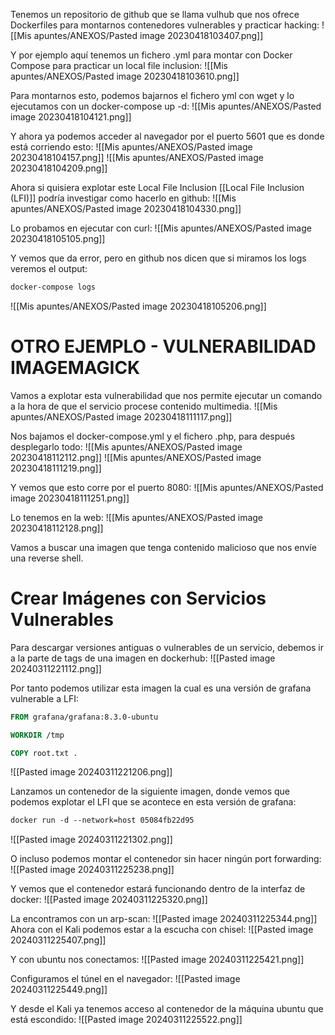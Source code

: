 Tenemos un repositorio de github que se llama vulhub que nos ofrece Dockerfiles para montarnos contenedores vulnerables y practicar hacking:
![[Mis apuntes/ANEXOS/Pasted image 20230418103407.png]]


Y por ejemplo aquí tenemos un fichero .yml para montar con Docker Compose para practicar un local file inclusion:
![[Mis apuntes/ANEXOS/Pasted image 20230418103610.png]]


Para montarnos esto, podemos bajarnos el fichero yml con wget y lo ejecutamos con un docker-compose up -d:
![[Mis apuntes/ANEXOS/Pasted image 20230418104121.png]]

Y ahora ya podemos acceder al navegador por el puerto 5601 que es donde está corriendo esto:
![[Mis apuntes/ANEXOS/Pasted image 20230418104157.png]]
![[Mis apuntes/ANEXOS/Pasted image 20230418104209.png]]

Ahora si quisiera explotar este Local File Inclusion [[Local File Inclusion (LFI)]] podría investigar como hacerlo en github:
![[Mis apuntes/ANEXOS/Pasted image 20230418104330.png]]


Lo probamos en ejecutar con curl:
![[Mis apuntes/ANEXOS/Pasted image 20230418105105.png]]

Y vemos que da error, pero en github nos dicen que si miramos los logs veremos el output:
```bash
docker-compose logs
```
![[Mis apuntes/ANEXOS/Pasted image 20230418105206.png]]

# OTRO EJEMPLO - VULNERABILIDAD IMAGEMAGICK
Vamos a explotar esta vulnerabilidad que nos permite ejecutar un comando a la hora de que el servicio procese contenido multimedia. 
![[Mis apuntes/ANEXOS/Pasted image 20230418111117.png]]

Nos bajamos el docker-compose.yml y el fichero .php, para después desplegarlo todo:
![[Mis apuntes/ANEXOS/Pasted image 20230418112112.png]]
![[Mis apuntes/ANEXOS/Pasted image 20230418111219.png]]

Y vemos que esto corre por el puerto 8080:
![[Mis apuntes/ANEXOS/Pasted image 20230418111251.png]]

Lo tenemos en la web:
![[Mis apuntes/ANEXOS/Pasted image 20230418112128.png]]

Vamos a buscar una imagen que tenga contenido malicioso que nos envíe una reverse shell. 
# Crear Imágenes con Servicios Vulnerables
Para descargar versiones antiguas o vulnerables de un servicio, debemos ir a la parte de tags de una imagen en dockerhub:
![[Pasted image 20240311221112.png]]

Por tanto podemos utilizar esta imagen la cual es una versión de grafana vulnerable a LFI:
```Dockerfile
FROM grafana/grafana:8.3.0-ubuntu

WORKDIR /tmp

COPY root.txt .
```
![[Pasted image 20240311221206.png]]

Lanzamos un contenedor de la siguiente imagen, donde vemos que podemos explotar el LFI que se acontece en esta versión de grafana:
```Dockerfile
docker run -d --network=host 05084fb22d95
```
![[Pasted image 20240311221302.png]]

O incluso podemos montar el contenedor sin hacer ningún port forwarding:
![[Pasted image 20240311225238.png]]

Y vemos que el contenedor estará funcionando dentro de la interfaz de docker:
![[Pasted image 20240311225320.png]]

La encontramos con un arp-scan:
![[Pasted image 20240311225344.png]]
Ahora con el Kali podemos estar a la escucha con chisel:
![[Pasted image 20240311225407.png]]

Y con ubuntu nos conectamos:
![[Pasted image 20240311225421.png]]

Configuramos el túnel en el navegador:
![[Pasted image 20240311225449.png]]

Y desde el Kali ya tenemos acceso al contenedor de la máquina ubuntu que está escondido:
![[Pasted image 20240311225522.png]]
